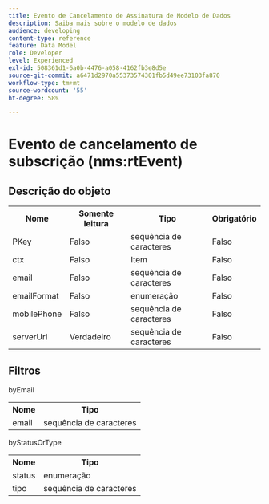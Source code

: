 ```yaml
---
title: Evento de Cancelamento de Assinatura de Modelo de Dados
description: Saiba mais sobre o modelo de dados
audience: developing
content-type: reference
feature: Data Model
role: Developer
level: Experienced
exl-id: 508361d1-6a0b-4476-a058-4162fb3e8d5e
source-git-commit: a6471d2970a55373574301fb5d49ee73103fa870
workflow-type: tm+mt
source-wordcount: '55'
ht-degree: 58%

---
```


# Evento de cancelamento de subscrição (nms:rtEvent)

## Descrição do objeto

<table>
               <tr>
                  <th>Nome</th>
                  <th>Somente leitura</th>
                  <th>Tipo</th>
                  <th>Obrigatório</th>
               </tr>
               <tr>
                  <td>PKey</td>
                  <td>Falso</td>
                  <td>sequência de caracteres</td>
                  <td>Falso</td>
               </tr>
               <tr>
                  <td>ctx</td>
                  <td>Falso</td>
                  <td>Item</td>
                  <td>Falso</td>
               </tr>
               <tr>
                  <td>email</td>
                  <td>Falso</td>
                  <td>sequência de caracteres</td>
                  <td>Falso</td>
               </tr>
               <tr>
                  <td>emailFormat</td>
                  <td>Falso</td>
                  <td>enumeração</td>
                  <td>Falso</td>
               </tr>
               <tr>
                  <td>mobilePhone</td>
                  <td>Falso</td>
                  <td>sequência de caracteres</td>
                  <td>Falso</td>
               </tr>
               <tr>
                  <td>serverUrl</td>
                  <td>Verdadeiro</td>
                  <td>sequência de caracteres</td>
                  <td>Falso</td>
               </tr>
            </table>

## Filtros

byEmail

<table>
    <tr>
    <th>Nome</th>
    <th>Tipo</th>
    </tr>
    <tr>
    <td>email</td>
    <td>sequência de caracteres</td>
    </tr>
</table>

byStatusOrType

<table>
        <tr>
        <th>Nome</th>
        <th>Tipo</th>
        </tr>
        <tr>
        <td>status</td>
        <td>enumeração</td>
        </tr>
        <tr>
        <td>tipo</td>
        <td>sequência de caracteres</td>
        </tr>
    </table>
